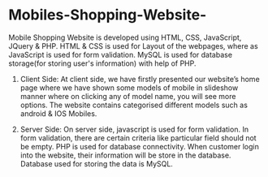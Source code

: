 # Mobiles-Shopping-Website-
Mobile Shopping Website is developed using HTML, CSS, JavaScript, JQuery &amp; PHP. HTML &amp; CSS is used for Layout of the webpages, where as JavaScript is used for form validation. MySQL is used for database storage(for storing user's information) with help of PHP.

1. Client Side:
At client side, we have firstly presented our website’s home page where we have shown some models of mobile in slideshow manner where on clicking any of model name, you will see more options. The website contains categorised different models such as android & IOS Mobiles.

2. Server Side:
On server side, javascript is used for form validation. In form validation, there are certain criteria like particular field should not be empty.
PHP is used for database connectivity. When customer login into the website, their information will be store in the database. Database used for storing the data is MySQL.

